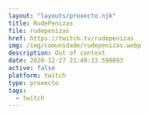 ```yaml
---
layout: "layouts/proxecto.njk"
title: RudePenizas
file: rudepenizas
href: https://twitch.tv/rudepenizas
img: /img/comunidade/rudepenizas.webp
description: Out of context
date: 2020-12-27 21:49:13.590893
active: false
platform: twitch
type: proxecto
tags:
  - twitch
---
```

